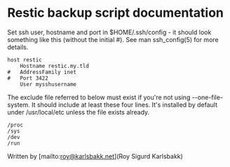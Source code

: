 # Restic backup script documentation

Set ssh user, hostname and port in $HOME/.ssh/config - it should look
something like this (without the initial #). See man ssh_config(5) for more
details.

```
host restic
 	Hostname restic.my.tld
#	AddressFamily inet
#	Port 3422
 	User mysshusername
```

The exclude file referred to below must exist if you're not using
--one-file-system. It should include at least these four lines. It's installed
by default under /usr/local/etc unless the file exists already.

```
/proc
/sys
/dev
/run
```

Written by [mailto:roy@karlsbakk.net](Roy Sigurd Karlsbakk)
